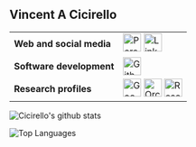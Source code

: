 ## Vincent A Cicirello

| | |
| :--- | :--- |
| __Web and social media__ | [<img alt="Personal website" src="https://www.cicirello.org/favicon.ico" height="32" width="32">](https://www.cicirello.org/) [<img alt="LinkedIn" src="https://www.cicirello.org/images/in.svg" height="32" width="32">](https://www.linkedin.com/in/vacicirello) |
| __Software development__ | [<img alt="Github" src="https://www.cicirello.org/images/mark-github-16.svg" height="32" width="32">](https://github.com/cicirello) |
| __Research profiles__ | [<img alt="Google Scholar" src="https://www.cicirello.org/images/gs.svg" height="32" width="32">](http://scholar.google.com/citations?user=wq4N1CoAAAAJ) [<img alt="Orcid" src="https://www.cicirello.org/images/orcid.svg" height="32" width="32">](https://orcid.org/0000-0003-1072-8559) [<img alt="ResearchGate" src="https://www.cicirello.org/images/rg.svg" height="32" width="32">](https://www.researchgate.net/profile/Vincent_Cicirello) |


![Cicirello's github stats](https://github-readme-stats.vercel.app/api?username=cicirello&show_icons=true&count_private=true&include_all_commits=true&hide=contribs)

![Top Languages](https://github-readme-stats.vercel.app/api/top-langs/?username=cicirello)


<!--
**cicirello/cicirello** is a ✨ _special_ ✨ repository because its `README.md` (this file) appears on your GitHub profile.

Here are some ideas to get you started:

- 🔭 I’m currently working on ...
- 🌱 I’m currently learning ...
- 👯 I’m looking to collaborate on ...
- 🤔 I’m looking for help with ...
- 💬 Ask me about ...
- 📫 How to reach me: ...
- 😄 Pronouns: ...
- ⚡ Fun fact: ...
-->
